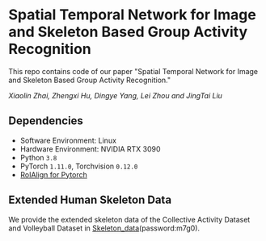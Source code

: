 # Spatial Temporal Network for Image and Skeleton Based Group Activity Recognition

This repo contains code of our paper "Spatial Temporal Network for Image and Skeleton Based Group Activity Recognition." 

_Xiaolin Zhai, Zhengxi Hu, Dingye Yang, Lei Zhou and JingTai Liu_
        


## Dependencies

- Software Environment: Linux 
- Hardware Environment: NVIDIA RTX 3090
- Python `3.8`
- PyTorch `1.11.0`, Torchvision `0.12.0`
- [RoIAlign for Pytorch](https://github.com/longcw/RoIAlign.pytorch)



## Extended Human Skeleton Data

We provide the extended skeleton data of the Collective Activity Dataset and Volleyball Dataset in [Skeleton_data](https://pan.baidu.com/s/1trCJtfyV3yQ7j8VMRZlG-w)(password:m7g0).


